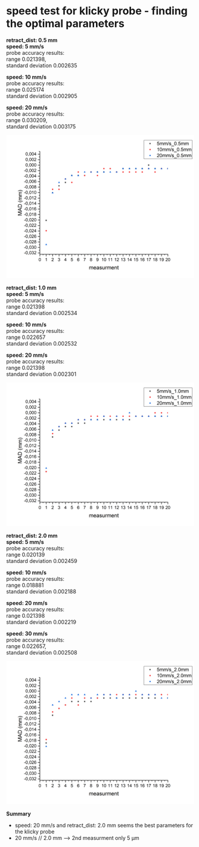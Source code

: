 # speed test for klicky probe - finding the optimal parameters

**retract_dist: 0.5 mm**  
**speed: 5 mm/s**  
probe accuracy results:  
range 0.021398,  
standard deviation 0.002635  

**speed: 10 mm/s**  
probe accuracy results:  
range 0.025174  
standard deviation 0.002905  

**speed: 20 mm/s**  
probe accuracy results:  
range 0.030209,  
standard deviation 0.003175  

![This is an image](https://github.com/a-maze-1ng/Klicky-vs.-Unklicky/blob/main/pic/05_retract.png)


**retract_dist: 1.0 mm**  
**speed: 5 mm/s**  
probe accuracy results:  
range 0.021398  
standard deviation 0.002534  

**speed: 10 mm/s**  
probe accuracy results:  
range 0.022657  
standard deviation 0.002532  

**speed: 20 mm/s**  
probe accuracy results:  
range 0.021398  
standard deviation 0.002301  

![This is an image](https://github.com/a-maze-1ng/Klicky-vs.-Unklicky/blob/main/pic/1_retract.png)

**retract_dist: 2.0 mm**  
**speed: 5 mm/s**  
probe accuracy results:  
range 0.020139  
standard deviation 0.002459  

**speed: 10 mm/s**  
probe accuracy results:  
range 0.018881  
standard deviation 0.002188  

**speed: 20 mm/s**  
probe accuracy results:  
range 0.021398  
standard deviation 0.002219  

**speed: 30 mm/s**  
probe accuracy results:  
range 0.022657,  
standard deviation 0.002508  

![This is an image](https://github.com/a-maze-1ng/Klicky-vs.-Unklicky/blob/main/pic/2_retract.png)

**Summary**  
* speed: 20 mm/s and retract_dist: 2.0 mm seems the best parameters for the klicky probe
* 20 mm/s // 2.0 mm --> 2nd measurment only 5 µm
